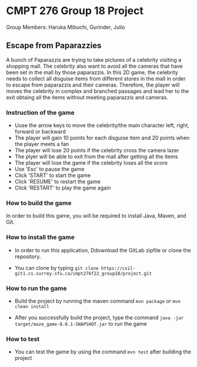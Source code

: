# CMPT 276 Group 18 Project

Group Members: Haruka Mibuchi, Gurinder, Julio

## Escape from Paparazzies

A bunch of Paparazzis are trying to take pictures of a celebrity visiting a shopping mall. The celebrity also want to avoid all the cameras that have been set in the mall by those paparazzis. In this 2D game, the celebrity needs to collect all disguise items from different stores in the mall in order to escape from paparazzis and their cameras. Therefore, the player will moves the celebrity in complex and branched passages and lead her to the exit obtaing all the items without meeting paparazzis and cameras.

### Instruction of the game

- Uuse the arrow keys to move the celebrity/the main character left, right, forward or backward
- The player will gain 10 points for each disguise item and 20 points when the player meets a fan
- The player will lose 20 points if the celebrity cross the camera lazer
- The plyer will be able to exit from the mall after getting all the items
- The player will lose the game if the celebrity loses all the score
- Use 'Esc' to pause the game
- Click 'START' to start the game
- Click 'RESUME' to restart the game
- Click 'RESTART' to play the game again

### How to build the game

In order to build this game, you will be required to install Java, Maven, and Git.

### How to install the game

- In order to run this application, Ddownload the GitLab zipfile or clone the repository.

- You can clone by typing `git clone https://csil-git1.cs.surrey.sfu.ca/cmpt276f22_group18/project.git`

### How to run the game
- Build the project by running the maven command `mvn package` or `mvn clean install`

- After you successfully build the project, type the command `java -jar target/maze_game-0.0.1-SNAPSHOT.jar` to run the game

### How to test

- You can test the game by using the command `mvn test` after building the project


